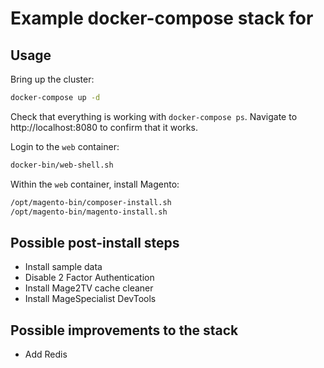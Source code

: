 # Example docker-compose stack for 

## Usage
Bring up the cluster:
```bash
docker-compose up -d
```

Check that everything is working with `docker-compose ps`. Navigate to http://localhost:8080 to confirm that it works.

Login to the `web` container:
```bash
docker-bin/web-shell.sh
```

Within the `web` container, install Magento:
```bash
/opt/magento-bin/composer-install.sh
/opt/magento-bin/magento-install.sh
```

## Possible post-install steps
- Install sample data
- Disable 2 Factor Authentication
- Install Mage2TV cache cleaner
- Install MageSpecialist DevTools

## Possible improvements to the stack
- Add Redis

